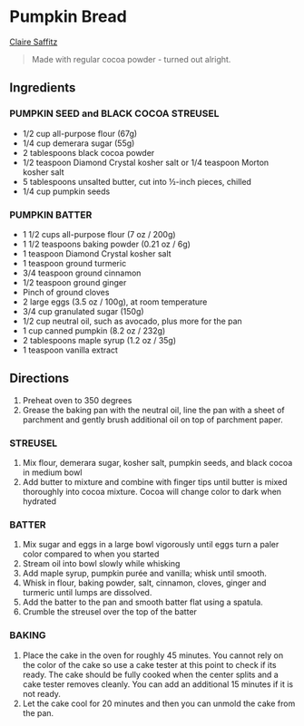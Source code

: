 # Pumpkin Bread

[Claire Saffitz](https://www.youtube.com/watch?v=DqQdYoJSFx4)

> Made with regular cocoa powder - turned out alright.

## Ingredients

### PUMPKIN SEED and BLACK COCOA STREUSEL

- 1/2 cup all-purpose flour (67g)
- 1/4 cup demerara sugar (55g)
- 2 tablespoons black cocoa powder
- 1/2 teaspoon Diamond Crystal kosher salt or 1/4 teaspoon Morton kosher salt
- 5 tablespoons unsalted butter, cut into ½-inch pieces, chilled
- 1/4 cup pumpkin seeds

### PUMPKIN BATTER

- 1 1/2 cups all-purpose flour (7 oz / 200g)
- 1 1/2 teaspoons baking powder (0.21 oz / 6g)
- 1 teaspoon Diamond Crystal kosher salt
- 1 teaspoon ground turmeric
- 3/4 teaspoon ground cinnamon
- 1/2 teaspoon ground ginger
- Pinch of ground cloves
- 2 large eggs (3.5 oz / 100g), at room temperature
- 3/4 cup granulated sugar (150g)
- 1/2 cup neutral oil, such as avocado, plus more for the pan
- 1 cup canned pumpkin (8.2 oz / 232g)
- 2 tablespoons maple syrup (1.2 oz / 35g)
- 1 teaspoon vanilla extract

## Directions

1. Preheat oven to 350 degrees
2. Grease the baking pan with the neutral oil, line the pan with a sheet of
   parchment and gently brush additional oil on top of parchment paper.

### STREUSEL

1. Mix flour, demerara sugar, kosher salt, pumpkin seeds, and black cocoa in
   medium bowl
2. Add butter to mixture and combine with finger tips until butter is mixed
   thoroughly into cocoa mixture. Cocoa will change color to dark when hydrated

### BATTER

1. Mix sugar and eggs in a large bowl vigorously until eggs turn a paler color
   compared to when you started
2. Stream oil into bowl slowly while whisking
3. Add maple syrup, pumpkin purée and vanilla; whisk until smooth.
4. Whisk in flour, baking powder, salt, cinnamon, cloves, ginger and turmeric
   until lumps are dissolved.
5. Add the batter to the pan and smooth batter flat using a spatula.
6. Crumble the streusel over the top of the batter

### BAKING

1. Place the cake in the oven for roughly 45 minutes. You cannot rely on the color
   of the cake so use a cake tester at this point to check if its ready. The cake
   should be fully cooked when the center splits and a cake tester removes
   cleanly. You can add an additional 15 minutes if it is not ready.
2. Let the cake cool for 20 minutes and then you can unmold the cake from the pan.

